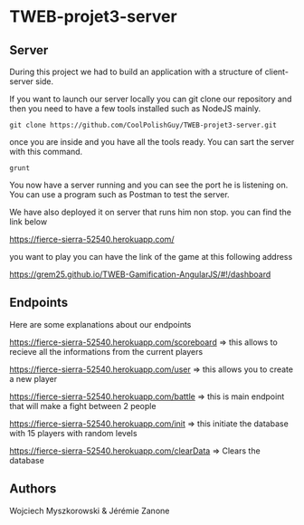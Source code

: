 # TWEB-projet3-server

## Server
During this project we had to build an application with a structure of client-server side.

If you want to launch our server locally you can git clone our repository and then you need to have a 
few tools installed such as NodeJS mainly.

```
git clone https://github.com/CoolPolishGuy/TWEB-projet3-server.git
```

once you are inside and you have all the tools ready. You can sart the server with this command.

```
grunt
```

You now have a server running and you can see the port he is listening on.
You can use a program such as Postman to test the server. 

We have also deployed it on server that runs him non stop. you can find the link below

https://fierce-sierra-52540.herokuapp.com/

you want to play you can have the link of the game at this following address

https://grem25.github.io/TWEB-Gamification-AngularJS/#!/dashboard

## Endpoints
Here are some explanations about our endpoints

https://fierce-sierra-52540.herokuapp.com/scoreboard => this allows to recieve all the informations from the current players

https://fierce-sierra-52540.herokuapp.com/user => this allows you to create a new player 

https://fierce-sierra-52540.herokuapp.com/battle => this is main endpoint that will make a fight between 2 people

https://fierce-sierra-52540.herokuapp.com/init => this initiate the database with 15 players with random levels

https://fierce-sierra-52540.herokuapp.com/clearData => Clears the database

## Authors
Wojciech Myszkorowski & Jérémie Zanone 
